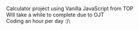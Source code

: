 Calculator project using Vanilla JavaScript from TOP\
Will take a while to complete due to OJT\
Coding an hour per day :)\